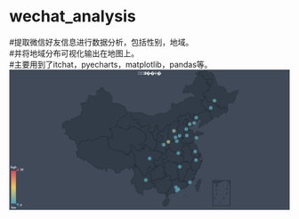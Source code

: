 # wechat_analysis
#提取微信好友信息进行数据分析，包括性别，地域。</br>
#并将地域分布可视化输出在地图上。</br>
#主要用到了itchat，pyecharts，matplotlib，pandas等。
![结果](https://github.com/326583342/wechat_analysis/blob/master/wechat.jpg)
